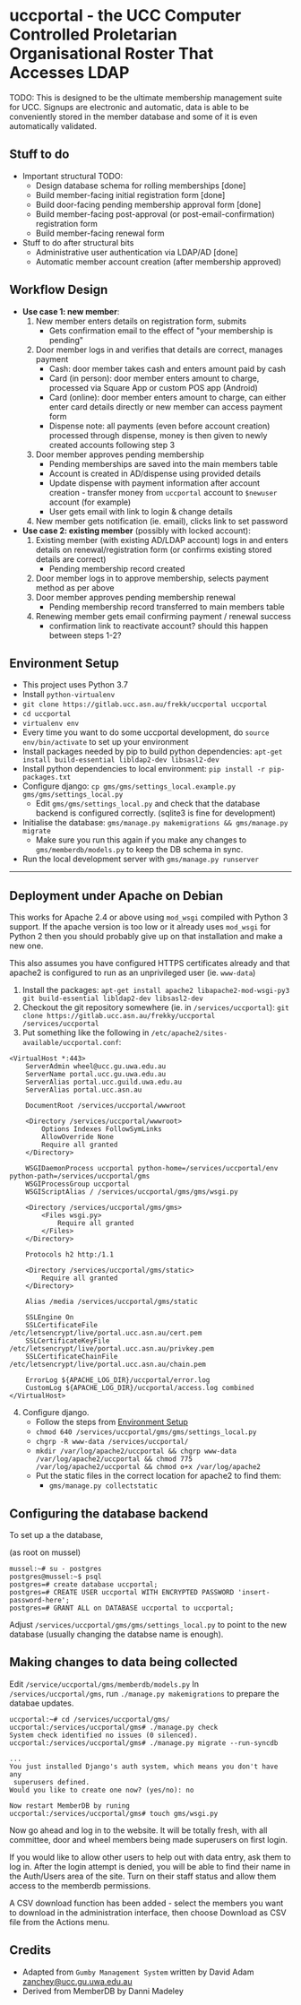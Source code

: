 uccportal - the UCC Computer Controlled Proletarian Organisational Roster That Accesses LDAP
============================================================================================


TODO: This is designed to be the ultimate membership management suite for UCC. Signups are electronic and automatic, data is able to be conveniently stored in the member database and some of it is even automatically validated.

Stuff to do
-----------

- Important structural TODO:
    - Design database schema for rolling memberships [done]
    - Build member-facing initial registration form [done]
    - Build door-facing pending membership approval form [done]
    - Build member-facing post-approval (or post-email-confirmation) registration form
    - Build member-facing renewal form
- Stuff to do after structural bits
    - Administrative user authentication via LDAP/AD [done]
    - Automatic member account creation (after membership approved)

Workflow Design
---------------

- __Use case 1: new member__:
    1. New member enters details on registration form, submits
        - Gets confirmation email to the effect of "your membership is pending"
    2. Door member logs in and verifies that details are correct, manages payment
        - Cash: door member takes cash and enters amount paid by cash
        - Card (in person): door member enters amount to charge, processed via Square App or custom POS app (Android)
        - Card (online): door member enters amount to charge, can either enter card details directly or new member can access payment form
        - Dispense note: all payments (even before account creation) processed through dispense, money is then given to newly created accounts following step 3
    3. Door member approves pending membership
        - Pending memberships are saved into the main members table
        - Account is created in AD/dispense using provided details
        - Update dispense with payment information after account creation - transfer money from `uccportal` account to `$newuser` account (for example)
        - User gets email with link to login & change details
    4. New member gets notification (ie. email), clicks link to set password
- __Use case 2: existing member__ (possibly with locked account):
    1. Existing member (with existing AD/LDAP account) logs in and enters details on renewal/registration form (or confirms existing stored details are correct)
        - Pending membership record created
    2. Door member logs in to approve membership, selects payment method as per above
    3. Door member approves pending membership renewal
        - Pending membership record transferred to main members table
    4. Renewing member gets email confirming payment / renewal success
        - confirmation link to reactivate account? should this happen between steps 1-2?

Environment Setup <a name="envsetup"></a>
-----------------

- This project uses Python 3.7
- Install `python-virtualenv`
- `git clone https://gitlab.ucc.asn.au/frekk/uccportal uccportal`
- `cd uccportal`
- `virtualenv env`
- Every time you want to do some uccportal development, do `source env/bin/activate` to set up your environment
- Install packages needed by pip to build python dependencies: `apt-get install build-essential libldap2-dev libsasl2-dev`
- Install python dependencies to local environment: `pip install -r pip-packages.txt`
- Configure django: `cp gms/gms/settings_local.example.py gms/gms/settings_local.py`
    - Edit `gms/gms/settings_local.py` and check that the database backend is configured correctly. (sqlite3 is fine for development)
- Initialise the database: `gms/manage.py makemigrations && gms/manage.py migrate`
    - Make sure you run this again if you make any changes to `gms/memberdb/models.py` to keep the DB schema in sync.
- Run the local development server with `gms/manage.py runserver`

-----------------------------------------------------------

Deployment under Apache on Debian
---------------------------------

This works for Apache 2.4 or above using `mod_wsgi` compiled with Python 3 support.
If the apache version is too low or it already uses `mod_wsgi` for Python 2 then
you should probably give up on that installation and make a new one.

This also assumes you have configured HTTPS certificates already and that apache2
is configured to run as an unprivileged user (ie. `www-data`)

1. Install the packages:
    `apt-get install apache2 libapache2-mod-wsgi-py3 git build-essential libldap2-dev libsasl2-dev`
2. Checkout the git repository somewhere (ie. in `/services/uccportal`):
    `git clone https://gitlab.ucc.asn.au/frekky/uccportal /services/uccportal`
3. Put something like the following in `/etc/apache2/sites-available/uccportal.conf`:
```
<VirtualHost *:443>
    ServerAdmin wheel@ucc.gu.uwa.edu.au
    ServerName portal.ucc.gu.uwa.edu.au
    ServerAlias portal.ucc.guild.uwa.edu.au
    ServerAlias portal.ucc.asn.au

    DocumentRoot /services/uccportal/wwwroot

    <Directory /services/uccportal/wwwroot>
        Options Indexes FollowSymLinks
        AllowOverride None
        Require all granted
    </Directory>

    WSGIDaemonProcess uccportal python-home=/services/uccportal/env python-path=/services/uccportal/gms
    WSGIProcessGroup uccportal
    WSGIScriptAlias / /services/uccportal/gms/gms/wsgi.py

    <Directory /services/uccportal/gms/gms>
        <Files wsgi.py>
            Require all granted
        </Files>
    </Directory>

    Protocols h2 http:/1.1

    <Directory /services/uccportal/gms/static>
        Require all granted
    </Directory>

    Alias /media /services/uccportal/gms/static

    SSLEngine On
    SSLCertificateFile /etc/letsencrypt/live/portal.ucc.asn.au/cert.pem
    SSLCertificateKeyFile /etc/letsencrypt/live/portal.ucc.asn.au/privkey.pem
    SSLCertificateChainFile /etc/letsencrypt/live/portal.ucc.asn.au/chain.pem

    ErrorLog ${APACHE_LOG_DIR}/uccportal/error.log
    CustomLog ${APACHE_LOG_DIR}/uccportal/access.log combined
</VirtualHost>
```
4. Configure django.
    - Follow the steps from [Environment Setup](#envsetup)
    - `chmod 640 /services/uccportal/gms/gms/settings_local.py`
    - `chgrp -R www-data /services/uccportal/`
    - `mkdir /var/log/apache2/uccportal && chgrp www-data /var/log/apache2/uccportal && chmod 775 /var/log/apache2/uccportal && chmod o+x /var/log/apache2`
    - Put the static files in the correct location for apache2 to find them:
        - `gms/manage.py collectstatic`


Configuring the database backend
--------------------------------

To set up a the database,

(as root on mussel)
```
mussel:~# su - postgres
postgres@mussel:~$ psql
postgres=# create database uccportal;
postgres=# CREATE USER uccportal WITH ENCRYPTED PASSWORD 'insert-password-here';
postgres=# GRANT ALL on DATABASE uccportal to uccportal;
```

Adjust `/services/uccportal/gms/gms/settings_local.py` to point to the new database (usually
changing the databse name is enough).


Making changes to data being collected
--------------------------------------

Edit `/service/uccportal/gms/memberdb/models.py`
In `/services/uccportal/gms`, run `./manage.py makemigrations` to prepare the databae
updates.

```
uccportal:~# cd /services/uccportal/gms/
uccportal:/services/uccportal/gms# ./manage.py check
System check identified no issues (0 silenced).
uccportal:/services/uccportal/gms# ./manage.py migrate --run-syncdb

...
You just installed Django's auth system, which means you don't have any
 superusers defined.
Would you like to create one now? (yes/no): no

Now restart MemberDB by runing
uccportal:/services/uccportal/gms# touch gms/wsgi.py
```

Now go ahead and log in to the website. It will be totally fresh, with all
committee, door and wheel members being made superusers on first login.

If you would like to allow other users to help out with data entry,
ask them to log in. After the login attempt is denied, you will be able to
find their name in the Auth/Users area of the site. Turn on their staff status
and allow them access to the memberdb permissions.

A CSV download function has been added - select the members you want to
download in the administration interface, then choose Download as CSV file
from the Actions menu.

Credits
-------
- Adapted from `Gumby Management System` written by David Adam <zanchey@ucc.gu.uwa.edu.au>
- Derived from MemberDB by Danni Madeley
